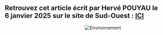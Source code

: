 ## Retrouvez cet article écrit par Hervé POUYAU le 6 janvier 2025 sur le site de Sud-Ouest : [ICI](https://www.sudouest.fr/pyrenees-atlantiques/tarsacq/tarsacq-la-periode-covid-m-a-interroge-sur-ma-place-dans-ce-monde-confie-corinne-cloue-22682792.php)
<div style="width: 65vw; text-align: center; margin: auto">

![Environnement](https://lapetiteplante.fr/img/blog/articles/article-sud-ouest.jpg)

</div>

<br />